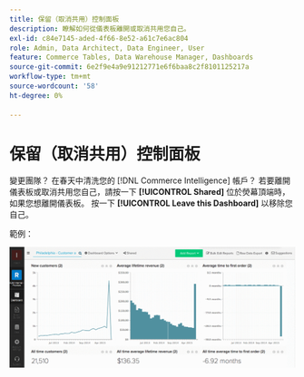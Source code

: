 ```yaml
---
title: 保留（取消共用）控制面板
description: 瞭解如何從儀表板離開或取消共用您自己。
exl-id: c84e7145-aded-4f66-8e52-a61c7e6ac804
role: Admin, Data Architect, Data Engineer, User
feature: Commerce Tables, Data Warehouse Manager, Dashboards
source-git-commit: 6e2f9e4a9e91212771e6f6baa8c2f8101125217a
workflow-type: tm+mt
source-wordcount: '58'
ht-degree: 0%

---
```


# 保留（取消共用）控制面板

變更團隊？ 在春天中清洗您的 [!DNL Commerce Intelligence] 帳戶？ 若要離開儀表板或取消共用您自己，請按一下 **[!UICONTROL Shared]** 位於熒幕頂端時，如果您想離開儀表板。 按一下 **[!UICONTROL Leave this Dashboard]** 以移除您自己。

範例：

![離開儀表板](../../assets/Leave_Dashboard.gif)
